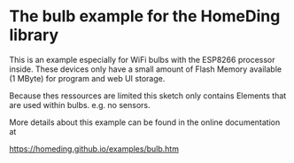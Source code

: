 # The bulb example for the HomeDing library

This is an example especially for WiFi bulbs with the ESP8266 processor inside.
These devices only have a small amount of Flash Memory available (1 MByte) for program and web UI storage.

Because thes ressources are limited this sketch only contains Elements that are used within bulbs.
e.g. no sensors.


More details about this example can be found in the online documentation at

<https://homeding.github.io/examples/bulb.htm>
